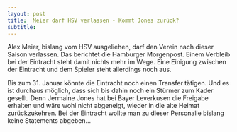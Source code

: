 ```yaml
---
layout: post
title:  Meier darf HSV verlassen - Kommt Jones zurück?
subtitle:  
---
```


Alex Meier, bislang vom HSV ausgeliehen, darf den Verein nach dieser Saison verlassen. Das berichtet die Hamburger Morgenpost. Einem Verbleib bei der Eintracht steht damit nichts mehr im Wege. Eine Einigung zwischen der Eintracht und dem Spieler steht allerdings noch aus.

Bis zum 31. Januar könnte die Eintracht noch einen Transfer tätigen. Und es ist durchaus möglich, dass sich bis dahin noch ein Stürmer zum Kader gesellt. Denn Jermaine Jones hat bei Bayer Leverkusen die Freigabe erhalten und wäre wohl nicht abgeneigt, wieder in die alte Heimat zurückzukehren. Bei der Eintracht wollte man zu dieser Personalie bislang keine Statements abgeben...
